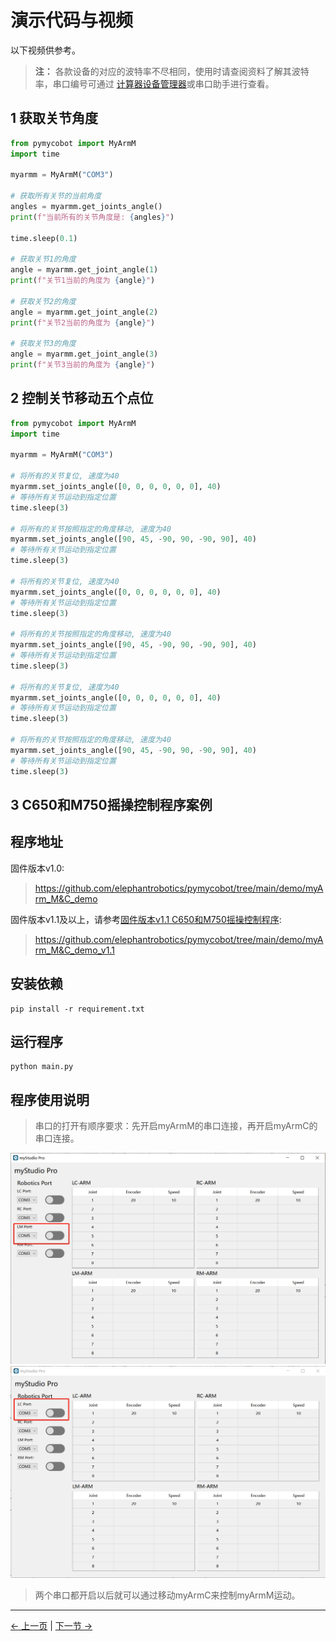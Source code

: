 # 演示代码与视频

以下视频供参考。

> **注：** 各款设备的对应的波特率不尽相同，使用时请查阅资料了解其波特率，串口编号可通过 [计算器设备管理器](https://docs.elephantrobotics.com/docs/gitbook-en/4-BasicApplication/4.1-myStudio/4.1.1-myStudio_download_driverinstalled.html#4113-how-to-distinguish-between-cp210x-chip-and-cp34x-chip)或串口助手进行查看。

## 1 获取关节角度

```python
from pymycobot import MyArmM
import time

myarmm = MyArmM("COM3")

# 获取所有关节的当前角度
angles = myarmm.get_joints_angle()
print(f"当前所有的关节角度是: {angles}")

time.sleep(0.1)

# 获取关节1的角度
angle = myarmm.get_joint_angle(1)
print(f"关节1当前的角度为 {angle}")

# 获取关节2的角度
angle = myarmm.get_joint_angle(2)
print(f"关节2当前的角度为 {angle}")

# 获取关节3的角度
angle = myarmm.get_joint_angle(3)
print(f"关节3当前的角度为 {angle}")
```

## 2 控制关节移动五个点位

```python
from pymycobot import MyArmM
import time

myarmm = MyArmM("COM3")

# 将所有的关节复位, 速度为40
myarmm.set_joints_angle([0, 0, 0, 0, 0, 0], 40)
# 等待所有关节运动到指定位置
time.sleep(3)

# 将所有的关节按照指定的角度移动, 速度为40
myarmm.set_joints_angle([90, 45, -90, 90, -90, 90], 40)
# 等待所有关节运动到指定位置
time.sleep(3)

# 将所有的关节复位, 速度为40
myarmm.set_joints_angle([0, 0, 0, 0, 0, 0], 40)
# 等待所有关节运动到指定位置
time.sleep(3)

# 将所有的关节按照指定的角度移动, 速度为40
myarmm.set_joints_angle([90, 45, -90, 90, -90, 90], 40)
# 等待所有关节运动到指定位置
time.sleep(3)

# 将所有的关节复位, 速度为40
myarmm.set_joints_angle([0, 0, 0, 0, 0, 0], 40)
# 等待所有关节运动到指定位置
time.sleep(3)

# 将所有的关节按照指定的角度移动, 速度为40
myarmm.set_joints_angle([90, 45, -90, 90, -90, 90], 40)
# 等待所有关节运动到指定位置
time.sleep(3)
```

## 3 C650和M750摇操控制程序案例

## 程序地址

固件版本v1.0:
> https://github.com/elephantrobotics/pymycobot/tree/main/demo/myArm_M&C_demo

固件版本v1.1及以上，请参考[固件版本v1.1 C650和M750摇操控制程序](../../7-SuccessfulCases/7.1-demo_add.md#12-案例程序下载):
> https://github.com/elephantrobotics/pymycobot/tree/main/demo/myArm_M&C_demo_v1.1


## 安装依赖

```shell
pip install -r requirement.txt
```

## 运行程序

```shell
python main.py
```

## 程序使用说明

> 串口的打开有顺序要求：先开启myArmM的串口连接，再开启myArmC的串口连接。


<img src="../../../resources/4-FunctionsAndApplications/6-SDKDevelopment/5.1 -BasedOnPythonDevelopmentAndUse/6_example/app_1.png" alt="7.1.1-7" style="zoom: 50%;" />

<img src="../../../resources/4-FunctionsAndApplications/6-SDKDevelopment/5.1 -BasedOnPythonDevelopmentAndUse/6_example/app_2.png" alt="7.1.1-1" style="zoom: 50%;" />

> 两个串口都开启以后就可以通过移动myArmC来控制myArmM运动。

---

[← 上一页](2_API.md) | [下一节 →](../5.2-DevelopmentAndUseBasedOnROS1/1_download.md)

